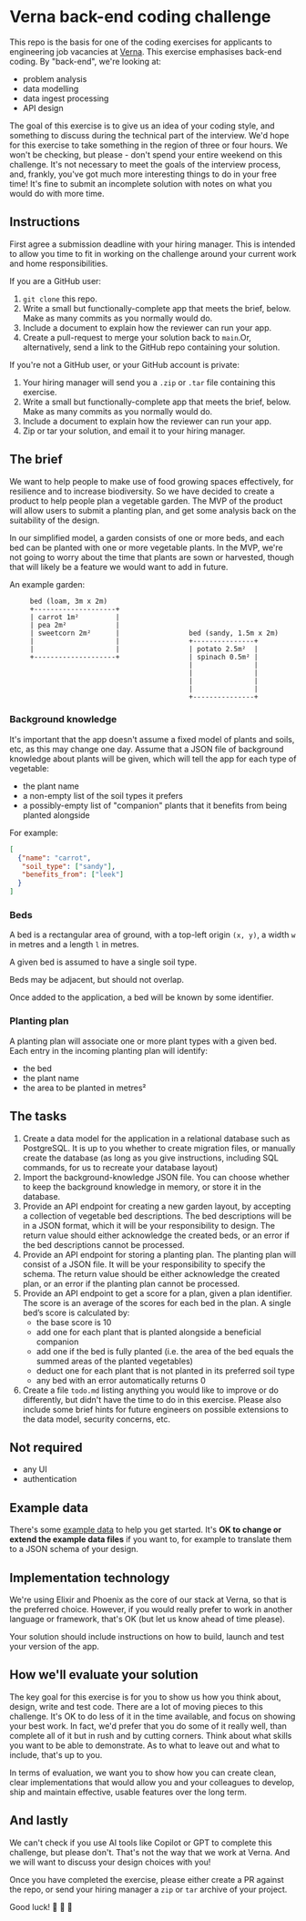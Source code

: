 # Verna back-end coding challenge

This repo is the basis for one of the coding exercises for applicants to engineering job vacancies at [Verna]. This exercise emphasises back-end coding. By "back-end", we're looking at:

- problem analysis
- data modelling
- data ingest processing
- API design

The goal of this exercise is to give us an idea of your coding style, and something to discuss during the technical part of the interview. We'd hope for this exercise to take something in the region of three or four hours. We won't be checking, but please - don't spend your entire weekend on this challenge. It's not necessary to meet the goals of the interview process, and, frankly, you've got much more interesting things to do in your free time! It's fine to submit an incomplete solution with notes on what you would do with more time.

## Instructions

First agree a submission deadline with your hiring manager. This is intended to allow you time to fit in working on the challenge around your current work and home responsibilities.

If you are a GitHub user:

1. `git clone` this repo.
2. Write a small but functionally-complete app that meets the brief, below. Make as many commits as you normally would do.
3. Include a document to explain how the reviewer can run your app.
4. Create a pull-request to merge your solution back to `main`.Or, alternatively, send a link to the GitHub repo containing your solution.

If you're not a GitHub user, or your GitHub account is private:

1. Your hiring manager will send you a `.zip` or `.tar` file containing   this exercise.
2. Write a small but functionally-complete app that meets the brief, below. Make as many commits as you normally would do.
3. Include a document to explain how the reviewer can run your app.
4. Zip or tar your solution, and email it to your hiring manager.

## The brief

We want to help people to make use of food growing spaces effectively, for resilience and to increase biodiversity. So we have decided to create a product to help people plan a vegetable garden. The MVP of the product will allow users to submit a planting plan, and get some analysis back on the suitability of the design.

In our simplified model, a garden consists of one or more beds, and each bed can be planted with one or more vegetable plants. In the MVP, we're not going to worry about the time that plants are sown or harvested, though that will likely be a feature we would want to add in future.

An example garden:

```text
     bed (loam, 3m x 2m)
     +--------------------+
     | carrot 1m²         |
     | pea 2m²            |
     | sweetcorn 2m²      |                 bed (sandy, 1.5m x 2m)
     |                    |                 +---------------+
     |                    |                 | potato 2.5m²  |
     +--------------------+                 | spinach 0.5m² |
                                            |               |
                                            |               |
                                            |               |
                                            |               |
                                            +---------------+
```

### Background knowledge

It's important that the app doesn't assume a fixed model of plants and soils, etc, as this may change one day. Assume that a JSON file of background knowledge about plants will be given, which will tell the app for each type of vegetable:

- the plant name
- a non-empty list of the soil types it prefers
- a possibly-empty list of "companion" plants that it benefits from being planted alongside

For example:

```json
[
  {"name": "carrot",
   "soil_type": ["sandy"],
   "benefits_from": ["leek"]
  }
]
```

### Beds

A bed is a rectangular area of ground, with a top-left origin `(x, y)`, a width `w` in metres and a length `l` in metres.

A given bed is assumed to have a single soil type.

Beds may be adjacent, but should not overlap.

Once added to the application, a bed will be known by some identifier.

### Planting plan

A planting plan will associate one or more plant types with a given bed. Each entry in the incoming planting plan will identify:

- the bed
- the plant name
- the area to be planted in metres²

## The tasks

1. Create a data model for the application in a relational database such as PostgreSQL. It is up to you whether to create migration files, or manually create the database (as long as you give instructions, including SQL commands, for us to recreate your database layout)
2. Import the background-knowledge JSON file. You can choose whether to keep the background knowledge in memory, or store it in the database.
3. Provide an API endpoint for creating a new garden layout, by accepting a collection of vegetable bed descriptions. The bed descriptions will be in a JSON format, which it will be your responsibility to design. The return value should either acknowledge the created beds, or an error if the bed descriptions cannot be processed.
4. Provide an API endpoint for storing a planting plan. The planting plan will consist of a JSON file. It will be your responsibility to specify the schema. The return value should be either acknowledge the created plan, or an error if the planting plan cannot be processed.
5. Provide an API endpoint to get a score for a plan, given a plan identifier. The score is an average of the scores for each bed in the plan. A single bed’s score is calculated by:
    - the base score is 10
    - add one for each plant that is planted alongside a beneficial companion
    - add one if the bed is fully planted (i.e. the area of the bed equals the summed areas of the planted vegetables)
    - deduct one for each plant that is not planted in its preferred soil type
    - any bed with an error automatically returns 0
6. Create a file `todo.md` listing anything you would like to improve or do differently, but didn't have the time to do in this exercise. Please also include some brief hints for future engineers on possible extensions to the data model, security concerns, etc.

## Not required

- any UI
- authentication

## Example data

There's some [example data] to help you get started. It's **OK to change or extend the example data files** if you want to, for example to translate them to a JSON schema of your design.

## Implementation technology

We're using Elixir and Phoenix as the core of our stack at Verna, so that is the preferred choice. However, if you would really prefer to work in another language or framework, that's OK (but let us know ahead of time please).

Your solution should include instructions on how to build, launch and test your version of the app.

## How we'll evaluate your solution

The key goal for this exercise is for you to show us how you think about, design, write and test code. There are a lot of moving pieces to this challenge. It's OK to do less of it in the time available, and focus on showing your best work. In fact, we'd prefer that you do some of it really well, than complete all of it but in rush and by cutting corners. Think about what skills you want to be able to demonstrate. As to what to leave out and what to include, that's up to you.

In terms of evaluation, we want you to show how you can create clean, clear implementations that would allow you and your colleagues to develop, ship and maintain effective, usable features over the long term.

## And lastly

We can't check if you use AI tools like Copilot or GPT to complete this challenge, but please don't. That's not the way that we work at Verna. And we will want to discuss your design choices with you!

Once you have completed the exercise, please either create a PR against the repo, or send your hiring manager a `zip` or `tar` archive of your project.

Good luck!
🥦 🥕 🧄

[example data]: ./example-data/
[Verna]: https://verna.earth
